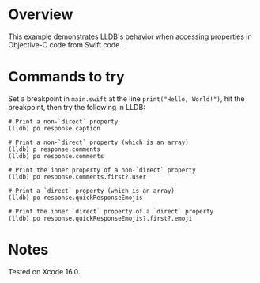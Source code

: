 # Overview

This example demonstrates LLDB's behavior when accessing properties in Objective-C code from Swift code.


# Commands to try

Set a breakpoint in `main.swift` at the line `print("Hello, World!")`, hit the breakpoint, then try the following in LLDB:

```
# Print a non-`direct` property
(lldb) po response.caption

# Print a non-`direct` property (which is an array)
(lldb) p response.comments
(lldb) po response.comments

# Print the inner property of a non-`direct` property
(lldb) po response.comments.first?.user

# Print a `direct` property (which is an array)
(lldb) po response.quickResponseEmojis

# Print the inner `direct` property of a `direct` property
(lldb) po response.quickResponseEmojis?.first?.emoji
```


# Notes

Tested on Xcode 16.0.
